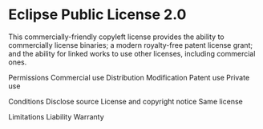 Eclipse Public License 2.0
==========================

This commercially-friendly
copyleft license provides the
ability to commercially
license binaries; a modern
royalty-free patent license
grant; and the ability for
linked works to use other
licenses, including commercial
ones.

Permissions
Commercial use
Distribution
Modification
Patent use
Private use

Conditions
Disclose source
License and copyright notice
Same license

Limitations
Liability
Warranty
